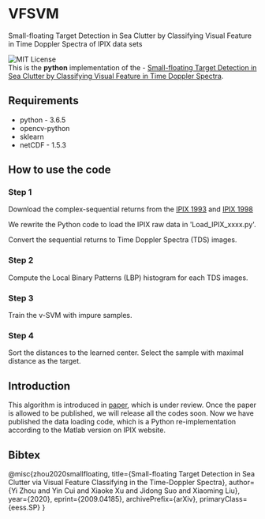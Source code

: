 # VFSVM
Small-floating Target Detection in Sea Clutter by Classifying Visual Feature in Time Doppler Spectra of IPIX data sets

![MIT License](https://img.shields.io/badge/license-MIT-blue.svg)   
This is the **python** implementation of the - 
[Small-floating Target Detection in Sea Clutter by Classifying Visual Feature in Time Doppler Spectra](https://arxiv.org/abs/2009.04185).

## Requirements
- python - 3.6.5
- opencv-python
- sklearn
- netCDF - 1.5.3

## How to use the code

### Step 1
Download the complex-sequential returns from the [IPIX 1993](http://soma.ece.mcmaster.ca/ipix/dartmouth/datasets.html#target) and [IPIX 1998](http://soma.mcmaster.ca/ipix.php)

We rewrite the Python code to load the IPIX raw data in 'Load_IPIX_xxxx.py'.

Convert the sequential returns to Time Doppler Spectra (TDS) images.

### Step 2
Compute the Local Binary Patterns (LBP) histogram for each TDS images.

### Step 3
Train the v-SVM with impure samples.

### Step 4
Sort the distances to the learned center. Select the sample with maximal distance as the target. 

## Introduction
This algorithm is introduced in [paper](https://arxiv.org/abs/2009.04185), which is under review. Once the paper is allowed to be published, we will release all the codes soon.
Now we have published the data loading code, which is a Python re-implementation according to the Matlab version on IPIX website.
## Bibtex

@misc{zhou2020smallfloating,
    title={Small-floating Target Detection in Sea Clutter via Visual Feature Classifying in the Time-Doppler Spectra},
    author={Yi Zhou and Yin Cui and Xiaoke Xu and Jidong Suo and Xiaoming Liu},
    year={2020},
    eprint={2009.04185},
    archivePrefix={arXiv},
    primaryClass={eess.SP}
}





